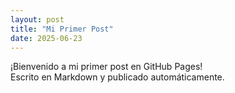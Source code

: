 ```yaml
---
layout: post
title: "Mi Primer Post"
date: 2025-06-23
---
```


¡Bienvenido a mi primer post en GitHub Pages!  
Escrito en Markdown y publicado automáticamente.
